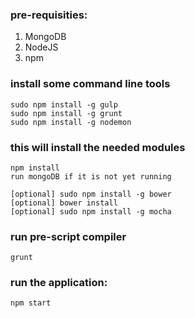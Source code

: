 ### pre-requisities:
1. MongoDB
2. NodeJS
3. npm
 
### install some command line tools
```
sudo npm install -g gulp
sudo npm install -g grunt
sudo npm install -g nodemon
```
### this will install the needed modules
```
npm install 
run mongoDB if it is not yet running
```
```
[optional] sudo npm install -g bower
[optional] bower install
[optional] sudo npm install -g mocha 
```
### run pre-script compiler
`grunt`

### run the application:
`npm start`

